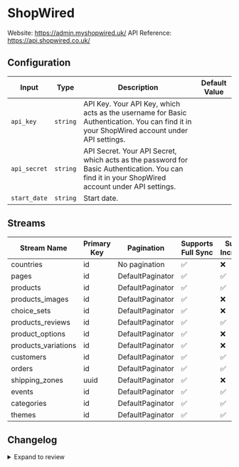 # ShopWired
Website: https://admin.myshopwired.uk/
API Reference: https://api.shopwired.co.uk/

## Configuration

| Input | Type | Description | Default Value |
|-------|------|-------------|---------------|
| `api_key` | `string` | API Key. Your API Key, which acts as the username for Basic Authentication. You can find it in your ShopWired account under API settings. |  |
| `api_secret` | `string` | API Secret. Your API Secret, which acts as the password for Basic Authentication. You can find it in your ShopWired account under API settings. |  |
| `start_date` | `string` | Start date.  |  |

## Streams
| Stream Name | Primary Key | Pagination | Supports Full Sync | Supports Incremental |
|-------------|-------------|------------|---------------------|----------------------|
| countries | id | No pagination | ✅ |  ❌  |
| pages | id | DefaultPaginator | ✅ |  ✅  |
| products | id | DefaultPaginator | ✅ |  ✅  |
| products_images | id | DefaultPaginator | ✅ |  ❌  |
| choice_sets | id | DefaultPaginator | ✅ |  ❌  |
| products_reviews | id | DefaultPaginator | ✅ |  ✅  |
| product_options | id | DefaultPaginator | ✅ |  ❌  |
| products_variations | id | DefaultPaginator | ✅ |  ❌  |
| customers | id | DefaultPaginator | ✅ |  ✅  |
| orders | id | DefaultPaginator | ✅ |  ✅  |
| shipping_zones | uuid | DefaultPaginator | ✅ |  ❌  |
| events | id | DefaultPaginator | ✅ |  ✅  |
| categories | id | DefaultPaginator | ✅ |  ✅  |
| themes | id | DefaultPaginator | ✅ |  ✅  |

## Changelog

<details>
  <summary>Expand to review</summary>

| Version          | Date              | Pull Request | Subject        |
|------------------|-------------------|--------------|----------------|
| 0.0.13 | 2025-09-16 | [66255](https://github.com/airbytehq/airbyte/pull/66255) | Update dependencies |
| 0.0.12 | 2025-09-09 | [65679](https://github.com/airbytehq/airbyte/pull/65679) | Update dependencies |
| 0.0.11 | 2025-08-23 | [65435](https://github.com/airbytehq/airbyte/pull/65435) | Update dependencies |
| 0.0.10 | 2025-08-09 | [64843](https://github.com/airbytehq/airbyte/pull/64843) | Update dependencies |
| 0.0.9 | 2025-07-19 | [63639](https://github.com/airbytehq/airbyte/pull/63639) | Update dependencies |
| 0.0.8 | 2025-07-12 | [63053](https://github.com/airbytehq/airbyte/pull/63053) | Update dependencies |
| 0.0.7 | 2025-06-28 | [62295](https://github.com/airbytehq/airbyte/pull/62295) | Update dependencies |
| 0.0.6 | 2025-06-14 | [61618](https://github.com/airbytehq/airbyte/pull/61618) | Update dependencies |
| 0.0.5 | 2025-05-24 | [60107](https://github.com/airbytehq/airbyte/pull/60107) | Update dependencies |
| 0.0.4 | 2025-05-04 | [58966](https://github.com/airbytehq/airbyte/pull/58966) | Update dependencies |
| 0.0.3 | 2025-04-19 | [58419](https://github.com/airbytehq/airbyte/pull/58419) | Update dependencies |
| 0.0.2 | 2025-04-12 | [57937](https://github.com/airbytehq/airbyte/pull/57937) | Update dependencies |
| 0.0.1 | 2025-04-06 | [57493](https://github.com/airbytehq/airbyte/pull/57493) | Initial release by [@btkcodedev](https://github.com/btkcodedev) via Connector Builder |

</details>
